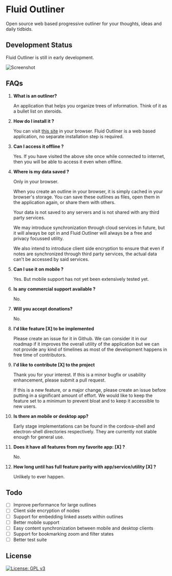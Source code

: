 # Fluid Outliner

Open source web based progressive outliner for your thoughts, ideas and daily tidbids.

## Development Status

Fluid Outliner is still in early development. 

![Screenshot](https://github.com/fluid-notion/fluid-outliner/raw/master/assets/screenshot.png)

## FAQs

1. **What is an outliner?**

    An application that helps you organize trees of information. Think of it as a bullet list on steroids.

2. **How do I install it ?**

    You can visit [this site](https://fluid-notion.github.io/fluid-outliner/) in your browser. Fluid Outliner is a web based application, no separate installation step is required.

3. **Can I access it offline ?**
  
    Yes. If you have visited the above site once while connected to internet, then you will be able to access it even when offline.

4. **Where is my data saved ?**
  
    Only in your browser.
  
    When you create an outline in your browser, it is simply cached in your browser's storage. You can save these outlines as files, open them in the application again, or share them with others.

    Your data is not saved to any servers and is not shared with any third party services.

    We may introduce synchronization through cloud services in future, but it will always be opt in and Fluid Outliner will always be a free and privacy focussed utility. 

    We also intend to introduce client side encryption to ensure that even if notes are synchronized through third party services, the actual data can't be accessed by said services. 

5. **Can I use it on mobile ?**

    Yes. But mobile support has not yet been extensively tested yet.

6. **Is any commercial support available ?**

    No.

7. **Will you accept donations?**
  
    No.

8. **I'd like feature [X] to be implemented**
  
    Please create an issue for it in Github. We can consider it in our roadmap if it improves the overall utility of the application but we can not provide any kind of timelines as most of the development happens in free time of contributors.

9. **I'd like to contribute [X] to the project**

    Thank you for your interest. If this is a minor bugfix or usability enhancement, please submit a pull request.

    If this is a new feature, or a major change, please create an issue before putting in a significant amount of effort. We would like to keep the feature set to a minimum to prevent bloat and to keep it accessible to new users.

10. **Is there an mobile or desktop app?**

    Early stage implementations can be found in the cordova-shell and electron-shell directories respectively. They are currently not stable enough for general use.

11. **Does it have all features from my favorite app: [X] ?**

    No.

12. **How long until has full feature parity with app/service/utility [X] ?**

    Unlikely to ever happen. 

## Todo

  - [ ] Improve performance for large outlines
  - [ ] Client side encryption of nodes
  - [ ] Support for embedding linked assets within outlines
  - [ ] Better mobile support
  - [ ] Easy content synchronization between mobile and desktop clients
  - [ ] Support for bookmarking zoom and filter states
  - [ ] Better test suite

## License

[![License: GPL v3](https://www.gnu.org/graphics/gplv3-127x51.png)](https://www.gnu.org/licenses/gpl-3.0)
